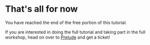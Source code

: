 # That's all for now 

You have reached the end of the free portion of this tutorial. 

If you are interested in doing the full tutorial and taking part in the full workshop, head on over to [Prelude](https://prelude.tech/) and get a ticket! 

